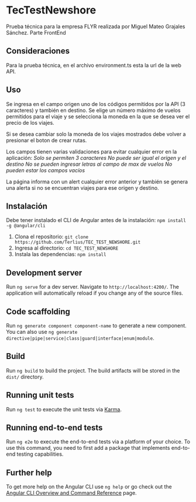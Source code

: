 # TecTestNewshore
Prueba técnica para la empresa FLYR realizada por Miguel Mateo Grajales Sánchez. Parte FrontEnd

## Consideraciones
Para la prueba técnica, en el archivo environment.ts esta la url de la web API.

## Uso
Se ingresa en el campo origen uno de los códigos permitidos por la API (3 caracteres) y también en destino. Se elige un número máximo de vuelos permitidos para el viaje y se selecciona la moneda en la que se desea ver el precio de los viajes.

Si se desea cambiar solo la moneda de los viajes mostrados debe volver a presionar el boton de crear rutas.

Los campos tienen varias validaciones para evitar cualquier error en la aplicación:
     *Solo se permiten 3 caracteres*
     *No puede ser igual el origen y el destino*
     *No se pueden ingresar letras al campo de max de vuelos*
     *No pueden estar los campos vacíos*

La página informa con un alert cualquier error anterior y también se genera una alerta si no se encuentran viajes para ese origen y destino.

## Instalación 
Debe tener instalado el CLI de Angular antes de la instalación: `npm install -g @angular/cli`
1. Clona el repositorio: `git clone https://github.com/Terlius/TEC_TEST_NEWSHORE.git`
2. Ingresa al directorio: `cd TEC_TEST_NEWSHORE`
3. Instala las dependencias: `npm install` 

## Development server

Run `ng serve` for a dev server. Navigate to `http://localhost:4200/`. The application will automatically reload if you change any of the source files.

## Code scaffolding

Run `ng generate component component-name` to generate a new component. You can also use `ng generate directive|pipe|service|class|guard|interface|enum|module`.

## Build

Run `ng build` to build the project. The build artifacts will be stored in the `dist/` directory.

## Running unit tests

Run `ng test` to execute the unit tests via [Karma](https://karma-runner.github.io).

## Running end-to-end tests

Run `ng e2e` to execute the end-to-end tests via a platform of your choice. To use this command, you need to first add a package that implements end-to-end testing capabilities.

## Further help

To get more help on the Angular CLI use `ng help` or go check out the [Angular CLI Overview and Command Reference](https://angular.io/cli) page.

